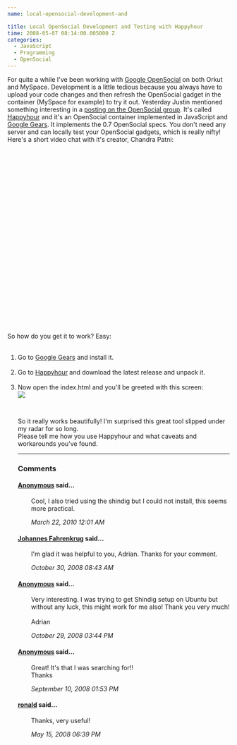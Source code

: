 ```yaml
---
name: local-opensocial-development-and

title: Local OpenSocial Development and Testing with Happyhour
time: 2008-05-07 08:14:00.005000 Z
categories:
  - JavaScript
  - Programming
  - OpenSocial
---
```


For quite a while I've been working with <a href="http://code.google.com/apis/opensocial/">Google OpenSocial</a> on both Orkut and MySpace. Development is a little tedious because you always have to upload your code changes and then refresh the OpenSocial gadget in the container (MySpace for example) to try it out. Yesterday Justin mentioned something interesting in a <a href="http://groups.google.com/group/opensocial-api/browse_thread/thread/12324ef0fc807d9b/9c28c9bfe0c085e5#9c28c9bfe0c085e5">posting on the OpenSocial group</a>. It's called <a href="http://code.google.com/p/happyhour/">Happyhour</a> and it's an OpenSocial container implemented in JavaScript and <a href="http://gears.google.com/">Google Gears</a>. It implements the 0.7 OpenSocial specs. You don't need any server and can locally test your OpenSocial gadgets, which is really nifty!<br />Here's a short video chat with it's creator, Chandra Patni:<br /><br /><object height="350" width="425"><param name="movie" value="http://www.youtube.com/v/6NhdXm9197s"><param name="wmode" value="transparent"><embed src="http://www.youtube.com/v/6NhdXm9197s" type="application/x-shockwave-flash" wmode="transparent" height="350" width="425"></embed></object><p class="citation"><cite cite="http://www.youtube.com/watch?v=6NhdXm9197s"></cite></p><p class="citation"><span style="text-decoration: underline;"><span style="font-style: italic;"></span></span><br /><cite cite="http://www.youtube.com/watch?v=6NhdXm9197s"></cite></p><br />So how do you get it to work? Easy:<br /><ol><br /><li>Go to <a href="http://gears.google.com">Google Gears</a> and install it.</li><br /><li>Go to <a href="http://code.google.com/p/happyhour/">Happyhour</a> and download the latest release and unpack it.</li><br /><li>Now open the index.html and you'll be greeted with this screen:<br /><img style="display:block; margin:0px auto 10px; text-align:center;cursor:pointer; cursor:hand;" src="/assets/archived_posts/Picture+3_850c1961.png" border="0" /><br /><br />So it really works beautifully! I'm surprised this great tool slipped under my radar for so long.<br />Please tell me how you use Happyhour and what caveats and workarounds you've found.
<br/><hr/><h3>Comments</h3>

<div class="swcomment"><h4><a href="">Anonymous</a> said...</h4>
<p style="margin-left: 30px">Cool, I also tried using the shindig but I could not install, this seems more practical.</p>
<em class="swlightgray" style="margin-left: 30px">March 22, 2010 12:01 AM</em></div>
<div class="swcomment"><h4><a href="http://www.blogger.com/profile/06650223978538123548">Johannes Fahrenkrug</a> said...</h4>
<p style="margin-left: 30px">I'm glad it was helpful to you, Adrian. Thanks for your comment.</p>
<em class="swlightgray" style="margin-left: 30px">October 30, 2008 08:43 AM</em></div>
<div class="swcomment"><h4><a href="">Anonymous</a> said...</h4>
<p style="margin-left: 30px">Very interesting. I was trying to get Shindig setup on Ubuntu but without any luck, this might work for me also! Thank you very much!<BR/><BR/>Adrian</p>
<em class="swlightgray" style="margin-left: 30px">October 29, 2008 03:44 PM</em></div>
<div class="swcomment"><h4><a href="">Anonymous</a> said...</h4>
<p style="margin-left: 30px">Great! It's that I was searching for!!<BR/>Thanks</p>
<em class="swlightgray" style="margin-left: 30px">September 10, 2008 01:53 PM</em></div>
<div class="swcomment"><h4><a href="www.oronjo.com">ronald</a> said...</h4>
<p style="margin-left: 30px">Thanks, very useful!</p>
<em class="swlightgray" style="margin-left: 30px">May 15, 2008 06:39 PM</em></div>

